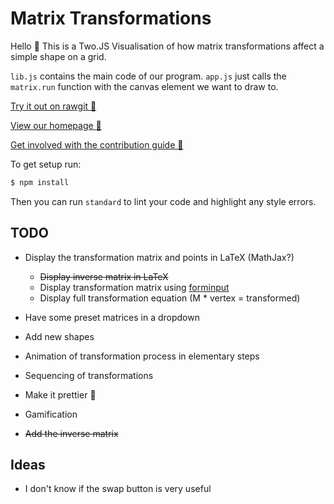 # Matrix Transformations

Hello :wave: This is a Two.JS Visualisation of how matrix transformations affect a simple shape on a grid.

`lib.js` contains the main code of our program. `app.js` just calls the `matrix.run` function with the canvas element we want to draw to.


[Try it out on rawgit :sushi:](https://rawgit.com/UoBEdTechSTEMM/MatrixTransforms/master/index.html)

[View our homepage :tada:](https://github.com/UoBEdTechSTEMM/UoBEdTechSTEMM)

[Get involved with the contribution guide :crystal_ball:](https://github.com/UoBEdTechSTEMM/Contribution)

To get setup run:

```bash
$ npm install
```

Then you can run `standard` to lint your code and highlight any style errors.

## TODO

* Display the transformation matrix and points in LaTeX (MathJax?)

  * ~~Display inverse matrix in LaTeX~~
  * Display transformation matrix using [forminput](https://github.com/leathrum/mathjax-ext-contrib/tree/master/forminput)
  * Display full transformation equation (M * vertex = transformed)

* Have some preset matrices in a dropdown

* Add new shapes

* Animation of transformation process in elementary steps

* Sequencing of transformations

* Make it prettier :kiss:

* Gamification

* ~~Add the inverse matrix~~

## Ideas

* I don't know if the swap button is very useful
